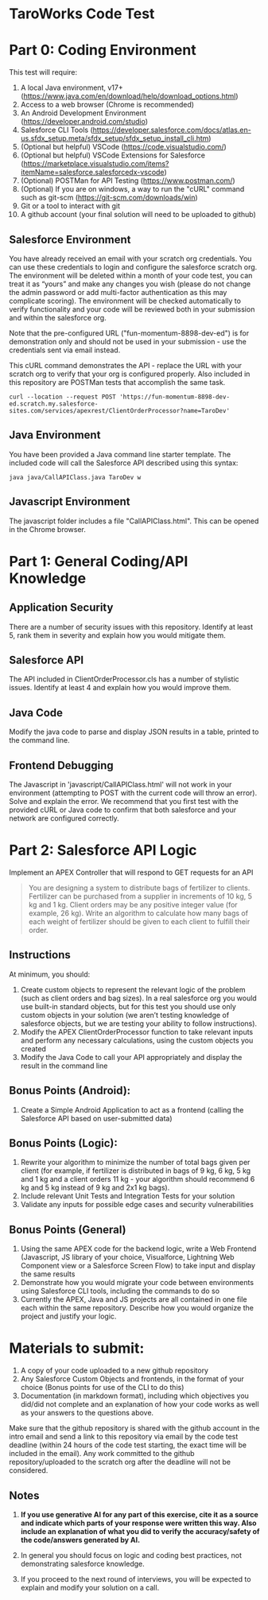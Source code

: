 # TaroWorks Code Test

# Part 0: Coding Environment

This test will require:
1. A local Java environment, v17+ (https://www.java.com/en/download/help/download_options.html) 
2. Access to a web browser (Chrome is recommended)
3. An Android Development Environment (https://developer.android.com/studio)
4. Salesforce CLI Tools (https://developer.salesforce.com/docs/atlas.en-us.sfdx_setup.meta/sfdx_setup/sfdx_setup_install_cli.htm)
5. (Optional but helpful) VSCode (https://code.visualstudio.com/)
6. (Optional but helpful) VSCode Extensions for Salesforce (https://marketplace.visualstudio.com/items?itemName=salesforce.salesforcedx-vscode)
7. (Optional) POSTMan for API Testing  (https://www.postman.com/)
8. (Optional) If you are on windows, a way to run the "cURL" command such as git-scm (https://git-scm.com/downloads/win)
9. Git or a tool to interact with git
10. A github account (your final solution will need to be uploaded to github)

## Salesforce Environment

You have already received an email with your scratch org credentials. You can use these credentials to login and configure the salesforce scratch org. The environment will be deleted within a month of your code test, you can treat it as “yours” and make any changes you wish (please do not change the admin password or add multi-factor authentication as this may complicate scoring). The environment will be checked automatically to verify functionality and your code will be reviewed both in your submission and within the salesforce org.

 Note that the pre-configured URL ("fun-momentum-8898-dev-ed") is for demonstration only and should not be used in your submission - use the credentials sent via email instead.

 This cURL command demonstrates the API - replace the URL with your scratch org to verify that your org is configured properly. Also included in this repository are POSTMan tests that accomplish the same task.

```
curl --location --request POST 'https://fun-momentum-8898-dev-ed.scratch.my.salesforce-sites.com/services/apexrest/ClientOrderProcessor?name=TaroDev'
```

## Java Environment

You have been provided a Java command line starter template. The included code will call the Salesforce API described using this syntax:

```
java java/CallAPIClass.java TaroDev w
```

## Javascript Environment

The javascript folder includes a file "CallAPIClass.html". This can be opened in the Chrome browser.

# Part 1: General Coding/API Knowledge

## Application Security

There are a number of security issues with this repository. Identify at least 5, rank them in severity and explain how you would mitigate them.

## Salesforce API

The API included in ClientOrderProcessor.cls has a number of stylistic issues. Identify at least 4 and explain how you would improve them.

## Java Code

Modify the java code to parse and display JSON results in a table, printed to the command line.

## Frontend Debugging

The Javascript in 'javascript/CallAPIClass.html' will not work in your environment (attempting to POST with the current code will throw an error). Solve and explain the error. 
We recommend that you first test with the provided cURL or Java code to confirm that both salesforce and your network are configured correctly.

# Part 2: Salesforce API Logic

Implement an APEX Controller that will respond to GET requests for an API

> You are designing a system to distribute bags of fertilizer to clients. Fertilizer can be purchased from a supplier in increments of 10 kg, 5 kg and 1 kg. Client orders may be any positive integer value (for example, 26 kg). Write an algorithm to calculate how many bags of each weight of fertilizer should be given to each client to fulfill their order.

## Instructions

At minimum, you should:
1. Create custom objects to represent the relevant logic of the problem (such as client orders and bag sizes). In a real salesforce org you would use built-in standard objects, but for this test you should use only custom objects in your solution (we aren’t testing knowledge of salesforce objects, but we are testing your ability to follow instructions).
2. Modify the APEX ClientOrderProcessor function to take relevant inputs and perform any necessary calculations, using the custom objects you created
3. Modify the Java Code to call your API appropriately and display the result in the command line

## Bonus Points (Android):
1. Create a Simple Android Application to act as a frontend (calling the Salesforce API based on user-submitted data)


## Bonus Points (Logic):
1. Rewrite your algorithm to minimize the number of total bags given per client (for example, if fertilizer is distributed in bags of 9 kg, 6 kg, 5 kg and 1 kg and a client orders 11 kg - your algorithm should recommend 6 kg and 5 kg instead of 9 kg and 2x1 kg bags).
2. Include relevant Unit Tests and Integration Tests for your solution
3. Validate any inputs for possible edge cases and security vulnerabilities

## Bonus Points (General)
1. Using the same APEX code for the backend logic, write a Web Frontend (Javascript, JS library of your choice, Visualforce, Lightning Web Component view or a Salesforce Screen Flow) to take input and display the same results
2. Demonstrate how you would migrate your code between environments using Salesforce CLI tools, including the commands to do so
3. Currently the APEX, Java and JS projects are all contained in one file each within the same repository. Describe how you would organize the project and justify your logic.

# Materials to submit:
1. A copy of your code uploaded to a new github repository
2. Any Salesforce Custom Objects and frontends, in the format of your choice (Bonus points for use of the CLI to do this)
3. Documentation (in markdown format), including which objectives you did/did not complete and an explanation of how your code works as well as your answers to the questions above.

Make sure that the github repository is shared with the github account in the intro email and send a link to this repository via email by the code test deadline (within 24 hours of the code test starting, the exact time will be included in the email). Any work committed to the github repository/uploaded to the scratch org after the deadline will not be considered.

## Notes 
1. **If you use generative AI for any part of this exercise, cite it as a source and indicate which parts of your response were written this way. Also include an explanation of what you did to verify the accuracy/safety of the code/answers generated by AI.**

2. In general you should focus on logic and coding best practices, not demonstrating salesforce knowledge.
3. If you proceed to the next round of interviews, you will be expected to explain and modify your solution on a call.
